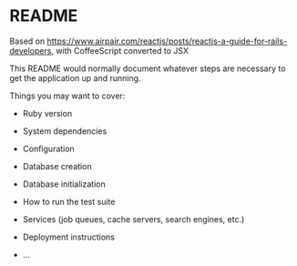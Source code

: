 # README

Based on https://www.airpair.com/reactjs/posts/reactjs-a-guide-for-rails-developers, with CoffeeScript converted to JSX

This README would normally document whatever steps are necessary to get the
application up and running.

Things you may want to cover:

* Ruby version

* System dependencies

* Configuration

* Database creation

* Database initialization

* How to run the test suite

* Services (job queues, cache servers, search engines, etc.)

* Deployment instructions

* ...
